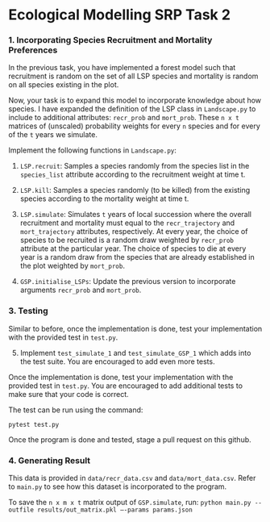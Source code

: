 # Ecological Modelling SRP Task 2


### 1. Incorporating Species Recruitment and Mortality Preferences
In the previous task, you have implemented a forest model such that recruitment is random on the set of all LSP species and mortality is
random on all species existing in the plot.

Now, your task is to expand this model to incorporate knowledge about how species. I have expanded the definition of the LSP class in
`Landscape.py` to include to additional attributes: `recr_prob` and `mort_prob`. These `n x t` matrices of (unscaled) probability weights for every
`n` species and for every of the `t` years we simulate.

Implement the following functions in `Landscape.py`:

1. `LSP.recruit`: Samples a species randomly from the species list in the `species_list` attribute according to the recruitment weight at time t.

2. `LSP.kill`: Samples a species randomly (to be killed) from the existing species according to the mortality weight at time t.

3. `LSP.simulate`: Simulates `t` years of local succession where the overall recruitment and mortality must equal to
the `recr_trajectory` and  `mort_trajectory` attributes, respectively. At every year, the choice of species to be recruited is a random draw weighted by `recr_prob` attribute at the particular year. The choice of species to die at every year is a random draw from the species that are already established in the plot weighted by `mort_prob`.

4. `GSP.initialise_LSPs`: Update the previous version to incorporate arguments `recr_prob` and `mort_prob`.

### 3. Testing
Similar to before, once the implementation is done, test your implementation with the provided test in `test.py`.

5. Implement `test_simulate_1` and `test_simulate_GSP_1` which adds into the test suite. You are encouraged to add even more tests.

Once the implementation is done, test your implementation with the provided test in `test.py`. You are encouraged to add additional tests to make sure that your code is correct.

The test can be run using the command:

`pytest test.py`

Once the program is done and tested, stage a pull request on this github.

### 4. Generating Result
This data is provided in `data/recr_data.csv` and `data/mort_data.csv`. Refer to `main.py` to see how this dataset is incorporated to the program.

To save the `n x m x t` matrix output of `GSP.simulate`,  run:
`python main.py --outfile results/out_matrix.pkl –-params params.json`
